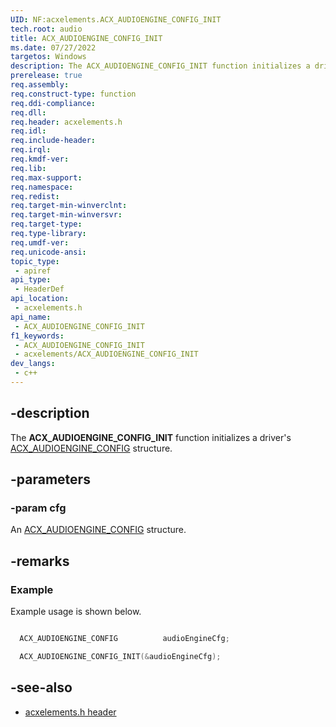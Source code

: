 ```yaml
---
UID: NF:acxelements.ACX_AUDIOENGINE_CONFIG_INIT
tech.root: audio 
title: ACX_AUDIOENGINE_CONFIG_INIT
ms.date: 07/27/2022
targetos: Windows
description: The ACX_AUDIOENGINE_CONFIG_INIT function initializes a driver's ACX_AUDIOENGINE_CONFIG structure.
prerelease: true
req.assembly: 
req.construct-type: function
req.ddi-compliance: 
req.dll: 
req.header: acxelements.h
req.idl: 
req.include-header: 
req.irql: 
req.kmdf-ver: 
req.lib: 
req.max-support: 
req.namespace: 
req.redist: 
req.target-min-winverclnt: 
req.target-min-winversvr: 
req.target-type: 
req.type-library: 
req.umdf-ver: 
req.unicode-ansi: 
topic_type:
 - apiref
api_type:
 - HeaderDef
api_location:
 - acxelements.h
api_name:
 - ACX_AUDIOENGINE_CONFIG_INIT
f1_keywords:
 - ACX_AUDIOENGINE_CONFIG_INIT
 - acxelements/ACX_AUDIOENGINE_CONFIG_INIT
dev_langs:
 - c++
---
```


## -description

The **ACX_AUDIOENGINE_CONFIG_INIT** function initializes a driver's [ACX_AUDIOENGINE_CONFIG](ns-acxelements-acx_audioengine_config.md) structure.

## -parameters

### -param cfg

An [ACX_AUDIOENGINE_CONFIG](ns-acxelements-acx_audioengine_config.md) structure.

## -remarks

### Example

Example usage is shown below.

```cpp

  ACX_AUDIOENGINE_CONFIG          audioEngineCfg;

  ACX_AUDIOENGINE_CONFIG_INIT(&audioEngineCfg);
```

## -see-also

- [acxelements.h header](index.md)


